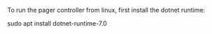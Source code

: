 To run the pager controller from linux, first install the dotnet runtime:

sudo apt install dotnet-runtime-7.0
